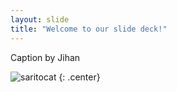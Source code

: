 ```yaml
---
layout: slide
title: "Welcome to our slide deck!"
---
```


Caption by Jihan 

![saritocat](https://octodex.github.com/images/saritocat.png)
{: .center}
